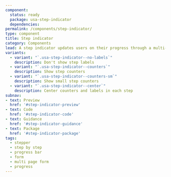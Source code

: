 ```yaml
---
component:
  status: ready
  package: usa-step-indicator
  dependencies:
permalink: /components/step-indicator/
type: component
title: Step indicator
category: Components
lead: A step indicator updates users on their progress through a multi-step process.
variants:
  - variant: "`.usa-step-indicator--no-labels`"
    description: Don't show step labels
  - variant: "`.usa-step-indicator--counters`"
    description: Show step counters
  - variant: "`.usa-step-indicator--counters-sm`"
    description: Show small step counters
  - variant: "`.usa-step-indicator--center`"
    description: Center counters and labels in each step
subnav:
- text: Preview
  href: '#step-indicator-preview'
- text: Code
  href: '#step-indicator-code'
- text: Guidance
  href: '#step-indicator-guidance'
- text: Package
  href: '#step-indicator-package'
tags:
  - stepper
  - step by step
  - progress bar
  - form
  - multi page form
  - progress
---
```

